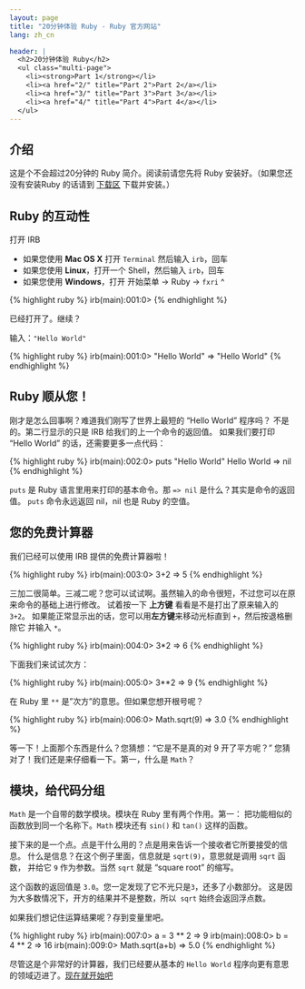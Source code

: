 ```yaml
---
layout: page
title: "20分钟体验 Ruby - Ruby 官方网站"
lang: zh_cn

header: |
  <h2>20分钟体验 Ruby</h2>
  <ul class="multi-page">
    <li><strong>Part 1</strong></li>
    <li><a href="2/" title="Part 2">Part 2</a></li>
    <li><a href="3/" title="Part 3">Part 3</a></li>
    <li><a href="4/" title="Part 4">Part 4</a></li>
  </ul>
---
```


## 介绍

这是个不会超过20分钟的 Ruby 简介。阅读前请您先将 Ruby 安装好。（如果您还没有安装Ruby 的话请到
[下载区](/zh_cn/downloads/) 下载并安装。）

## Ruby 的互动性

打开 IRB

* 如果您使用 **Mac OS X** 打开 `Terminal` 然后输入 `irb`，回车
* 如果您使用 **Linux**，打开一个 Shell，然后输入 `irb`，回车
* 如果您使用 **Windows**，打开 开始菜单 -&gt; Ruby -&gt; `fxri`
^

{% highlight ruby %}
irb(main):001:0>
{% endhighlight %}

已经打开了。继续？

输入：`"Hello World"`

{% highlight ruby %}
irb(main):001:0> "Hello World"
=> "Hello World"
{% endhighlight %}

## Ruby 顺从您！

刚才是怎么回事啊？难道我们刚写了世界上最短的 “Hello World” 程序吗？ 不是的。第二行显示的只是 IRB
给我们的上一个命令的返回值。 如果我们要打印 “Hello World” 的话，还需要更多一点代码：

{% highlight ruby %}
irb(main):002:0> puts "Hello World"
Hello World
=> nil
{% endhighlight %}

`puts` 是 Ruby 语言里用来打印的基本命令。那 `=> nil` 是什么？其实是命令的返回值。 `puts` 命令永远返回
nil，nil 也是 Ruby 的空值。

## 您的免费计算器

我们已经可以使用 IRB 提供的免费计算器啦！

{% highlight ruby %}
irb(main):003:0> 3+2
=> 5
{% endhighlight %}

三加二很简单。三减二呢？您可以试试啊。虽然输入的命令很短，不过您可以在原来命令的基础上进行修改。 试着按一下 **上方键**
看看是不是打出了原来输入的 `3+2`。 如果能正常显示出的话，您可以用**左方键**来移动光标直到 `+`，然后按退格删除它 并输入 `*`。

{% highlight ruby %}
irb(main):004:0> 3*2
=> 6
{% endhighlight %}

下面我们来试试次方：

{% highlight ruby %}
irb(main):005:0> 3**2
=> 9
{% endhighlight %}

在 Ruby 里 `**` 是”次方”的意思。但如果您想开根号呢？

{% highlight ruby %}
irb(main):006:0> Math.sqrt(9)
=> 3.0
{% endhighlight %}

等一下！上面那个东西是什么？您猜想：“它是不是真的对 9 开了平方呢？” 您猜对了！我们还是来仔细看一下。第一，什么是 `Math`？

## 模块，给代码分组

`Math` 是一个自带的数学模块。模块在 Ruby 里有两个作用。第一： 把功能相似的函数放到同一个名称下。`Math` 模块还有
`sin()` 和 `tan()` 这样的函数。

接下来的是一个点。点是干什么用的？点是用来告诉一个接收者它所要接受的信息。 什么是信息？在这个例子里面，信息就是
`sqrt(9)`，意思就是调用 `sqrt` 函数， 并给它 `9` 作为参数。当然 `sqrt` 就是 “square root” 的缩写。

这个函数的返回值是 `3.0`。您一定发现了它不光只是`3`，还多了小数部分。 这是因为大多数情况下，开方的结果并不是整数，所以` sqrt`
始终会返回浮点数。

如果我们想记住运算结果呢？存到变量里吧。

{% highlight ruby %}
irb(main):007:0> a = 3 ** 2
=> 9
irb(main):008:0> b = 4 ** 2
=> 16
irb(main):009:0> Math.sqrt(a+b)
=> 5.0
{% endhighlight %}

尽管这是个非常好的计算器，我们已经要从基本的 `Hello World` 程序向更有意思的领域迈进了。[现在就开始吧](2/)


